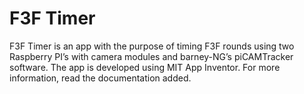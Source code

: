 # F3F Timer
F3F Timer is an app with the purpose of timing F3F rounds using two Raspberry PI’s with camera modules and barney-NG’s piCAMTracker software. The app is developed using MIT App Inventor. For more information, read the documentation added.
